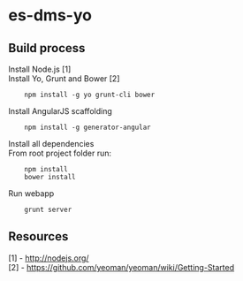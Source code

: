 es-dms-yo
=========

Build process
-------------

Install Node.js [1]  
Install Yo, Grunt and Bower [2]  
```
	npm install -g yo grunt-cli bower
```
Install AngularJS scaffolding  
```
	npm install -g generator-angular
```
Install all dependencies  
From root project folder run:  
```
	npm install
	bower install
```
Run webapp  
```
	grunt server
```
Resources
---------
[1] - http://nodejs.org/  
[2] - https://github.com/yeoman/yeoman/wiki/Getting-Started
